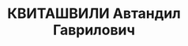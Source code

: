 ---
title: КВИТАШВИЛИ Автандил Гаврилович
description: 'Род. в 1875, г. Ланчхути, грузин. Род занятий: бывший заведующий мясоконтрольной
  станции. Ветеринарный врач.

  Осужден Тройкой при НКВД ГССР 13.12.1937. Мера наказания: расстрел с конфискацией
  личного имущества. Дата расстрела: 25.12.1937'
---